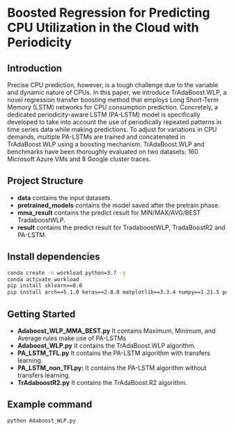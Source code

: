 # Boosted Regression for Predicting CPU Utilization in the Cloud with Periodicity

## Introduction
Precise CPU prediction, however, is a tough challenge due to the variable and dynamic nature of CPUs. In this paper, we introduce TrAdaBoost.WLP, a novel regression transfer boosting method that employs Long Short-Term Memory (LSTM) networks for CPU consumption prediction. Concretely, a dedicated periodicity-aware LSTM (PA-LSTM) model is specifically developed to take into account the use of periodically repeated patterns in time series data while making predictions. To adjust for variations in CPU demands, multiple PA-LSTMs are trained and concatenated in TrAdaBoost.WLP using a boosting mechanism. TrAdaBoost.WLP and benchmarks have been thoroughly evaluated on two datasets: 160 Microsoft Azure VMs and 8 Google cluster traces.


## Project Structure

* **data** contains the input datasets.
* **pretrained_models** contains the model saved after the pretrain phase.
* **mma_result** contains the predict result for MIN/MAX/AVG/BEST TradaboostWLP.
* **result** contains the predict result for TradaboostWLP, TradaBoostR2 and PA-LSTM.

## Install dependencies
```bash
conda create -n workload python=3.7 -y   
conda activate workload               
pip install sklearn==0.0  
pip install arch==5.1.0 keras==2.8.0 matplotlib==3.3.4 numpy==1.21.5 pandas==1.2.3 statsmodels==0.12.2 talos== 1.0.2 tensorflow==2.8.0 tensorflow-gpu==2.8.0 tensorflow-probability==0.14.0
```


## Getting Started
* **Adaboost_WLP_MMA_BEST.py** It contains Maximum, Minimum, and Average rules make use of PA-LSTMs
* **Adaboost_WLP.py** It contains the TrAdaBoost.WLP algorithm.
* **PA_LSTM_TFL.py** It contains the PA-LSTM algorithm with transfers learning.
* **PA_LSTM_non_TFLpy:** It contains the PA-LSTM algorithm without transfers learning.
* **TrAdaboostR2.py** It contains the TrAdaBoost.R2 algorithm.

## Example command 
```bash
python Adaboost_WLP.py
```

